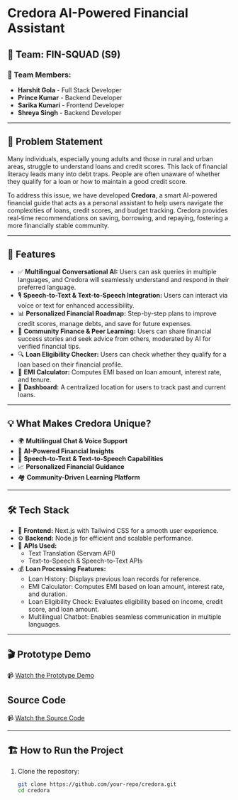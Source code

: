 # Credora AI-Powered Financial Assistant

## 📌 Team: FIN-SQUAD (S9)
### 👥 Team Members:
- **Harshit Gola** - Full Stack Developer
- **Prince Kumar** - Backend Developer
- **Sarika Kumari** - Frontend Developer
- **Shreya Singh** - Backend Developer

---

## 🚀 Problem Statement
Many individuals, especially young adults and those in rural and urban areas, struggle to understand loans and credit scores. This lack of financial literacy leads many into debt traps. People are often unaware of whether they qualify for a loan or how to maintain a good credit score.

To address this issue, we have developed **Credora**, a smart AI-powered financial guide that acts as a personal assistant to help users navigate the complexities of loans, credit scores, and budget tracking. Credora provides real-time recommendations on saving, borrowing, and repaying, fostering a more financially stable community.

---

## 🎯 Features
- ✅ **Multilingual Conversational AI:** Users can ask queries in multiple languages, and Credora will seamlessly understand and respond in their preferred language.
- 🎙 **Speech-to-Text & Text-to-Speech Integration:** Users can interact via voice or text for enhanced accessibility.
- 📊 **Personalized Financial Roadmap:** Step-by-step plans to improve credit scores, manage debts, and save for future expenses.
- 🏦 **Community Finance & Peer Learning:** Users can share financial success stories and seek advice from others, moderated by AI for verified financial tips.
- 🔍 **Loan Eligibility Checker:** Users can check whether they qualify for a loan based on their financial profile.
- 🧮 **EMI Calculator:** Computes EMI based on loan amount, interest rate, and tenure.
- 📂 **Dashboard:** A centralized location for users to track past and current loans.

---

## 💡 What Makes Credora Unique?
- 🌍 **Multilingual Chat & Voice Support**
- 🤖 **AI-Powered Financial Insights**
- 🎤 **Speech-to-Text & Text-to-Speech Capabilities**
- 📈 **Personalized Financial Guidance**
- 🏘 **Community-Driven Learning Platform**

---

## 🛠 Tech Stack
- 🎨 **Frontend:** Next.js with Tailwind CSS for a smooth user experience.
- ⚙️ **Backend:** Node.js for efficient and scalable performance.
- 🔗 **APIs Used:**
  - Text Translation (Servam API)
  - Text-to-Speech & Speech-to-Text APIs
- 💰 **Loan Processing Features:**
  - Loan History: Displays previous loan records for reference.
  - EMI Calculator: Computes EMI based on loan amount, interest rate, and duration.
  - Loan Eligibility Check: Evaluates eligibility based on income, credit score, and loan amount.
  - Multilingual Chatbot: Enables seamless communication in multiple languages.

---

## 🎬 Prototype Demo
📹 [Watch the Prototype Demo](https://drive.google.com/file/d/1kY60FKwjU2feI1qKuNlPn4XpFiDNjQDo/view?usp=sharing)
## Source Code 
📹 [Watch the Source Code](https://drive.google.com/drive/folders/1yYSioCmc9rpid_x_kEYSAGu3qh4B8cSD?usp=sharing)



---

## 🏗 How to Run the Project
1. Clone the repository:
   ```sh
   git clone https://github.com/your-repo/credora.git
   cd credora
